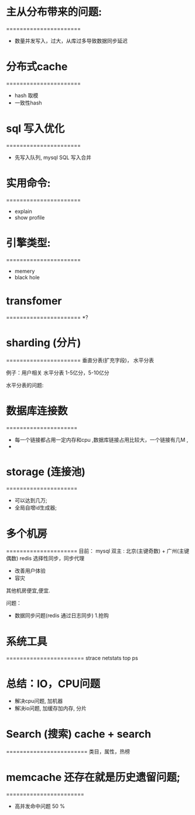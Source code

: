 # 主从分布带来的问题:
======================
* 数量并发写入，过大，从库过多导致数据同步延迟


# 分布式cache
======================
* hash 取模
* 一致性hash


# sql 写入优化
======================
* 先写入队列, mysql SQL 写入合并


# 实用命令:
======================
* explain
* show profile


# 引擎类型:
======================
* memery
* black hole


# transfomer
======================
*? 


# sharding (分片)
======================
垂直分表(扩充字段)， 水平分表

例子：用户相关
水平分表 1-5亿分，5-10亿分

水平分表的问题:


# 数据库连接数
=====================
* 每一个链接都占用一定内存和cpu ,数据库链接占用比较大，一个链接有几M ,
* 



# storage (连接池) 
=====================
* 可以达到几万;
* 全局自增id生成器;



# 多个机房
=====================
目前：
mysql 双主 : 北京(主键奇数) + 广州(主键偶数)
redis 选择性同步，同步代理

* 改善用户体验
* 容灾

其他机房便宜,便宜.

问题：
* 数据同步问题(redis 通过日志同步)
	1.抢购 



# 系统工具
=======================
strace
netstats
top
ps


总结：IO，CPU问题
=======================
* 解决cpu问题, 加机器
* 解决io问题, 加缓存加内存, 分片


# Search (搜索) cache + search 
========================
类目，属性，热榜


# memcache 还存在就是历史遗留问题;
=======================
* 高并发命中问题 50 %

